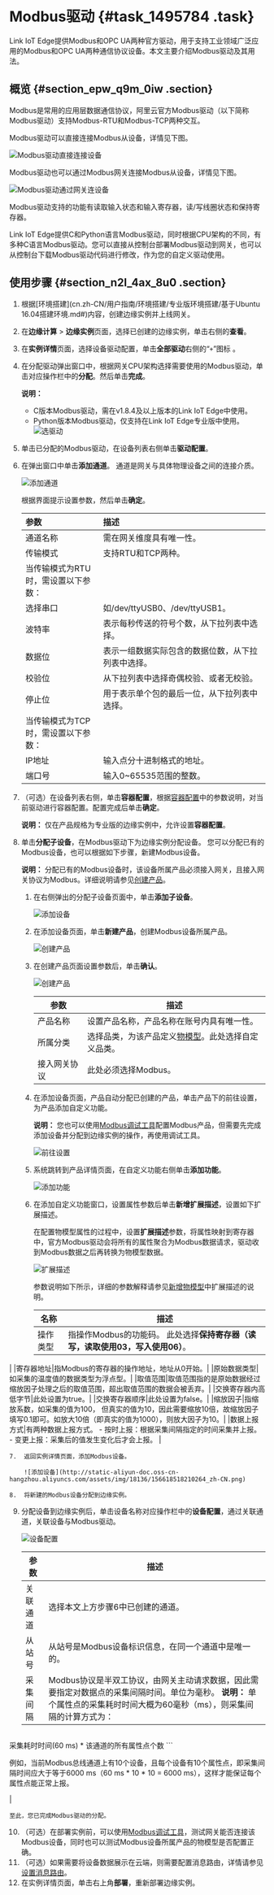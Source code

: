 # Modbus驱动 {#task_1495784 .task}

Link IoT Edge提供Modbus和OPC UA两种官方驱动，用于支持工业领域广泛应用的Modbus和OPC UA两种通信协议设备。本文主要介绍Modbus驱动及其用法。

## 概览 {#section_epw_q9m_0iw .section}

Modbus是常用的应用层数据通信协议，阿里云官方Modbus驱动（以下简称Modbus驱动）支持Modbus-RTU和Modbus-TCP两种交互。

Modbus驱动可以直接连接Modbus从设备，详情见下图。

![Modbus驱动直接连接设备](http://static-aliyun-doc.oss-cn-hangzhou.aliyuncs.com/assets/img/18136/156618517939309_zh-CN.png)

Modbus驱动也可以通过Modbus网关连接Modbus从设备，详情见下图。

![Modbus驱动通过网关连设备](http://static-aliyun-doc.oss-cn-hangzhou.aliyuncs.com/assets/img/18136/156618518039310_zh-CN.png)

Modbus驱动支持的功能有读取输入状态和输入寄存器，读/写线圈状态和保持寄存器。

Link IoT Edge提供C和Python语言Modbus驱动，同时根据CPU架构的不同，有多种C语言Modbus驱动。您可以直接从控制台部署Modbus驱动到网关，也可以从控制台下载Modbus驱动代码进行修改，作为您的自定义驱动使用。

## 使用步骤 {#section_n2l_4ax_8u0 .section}

1.  根据[环境搭建](cn.zh-CN/用户指南/环境搭建/专业版环境搭建/基于Ubuntu 16.04搭建环境.md#)内容，创建边缘实例并上线网关。
2.  在**边缘计算** \> **边缘实例**页面，选择已创建的边缘实例，单击右侧的**查看**。
3.  在**实例详情**页面，选择设备驱动配置，单击**全部驱动**右侧的“`+`”图标 。
4.  在分配驱动弹出窗口中，根据网关CPU架构选择需要使用的Modbus驱动，单击对应操作栏中的**分配**。然后单击**完成**。 

    **说明：** 

    -   C版本Modbus驱动，需在v1.8.4及以上版本的Link IoT Edge中使用。
    -   Python版本Modbus驱动，仅支持在Link IoT Edge专业版中使用。
    ![选驱动](http://static-aliyun-doc.oss-cn-hangzhou.aliyuncs.com/assets/img/18136/156618518048381_zh-CN.png)

5.  单击已分配的Modbus驱动，在设备列表右侧单击**驱动配置**。
6.  在弹出窗口中单击**添加通道**。 通道是网关与具体物理设备之间的连接介质。

    ![添加通道](http://static-aliyun-doc.oss-cn-hangzhou.aliyuncs.com/assets/img/18136/156618518048436_zh-CN.png)

    根据界面提示设置参数，然后单击**确定**。

    |参数|描述|
    |:-|:-|
    |通道名称|需在网关维度具有唯一性。|
    |传输模式|支持RTU和TCP两种。|
    |当传输模式为RTU时，需设置以下参数：|
    |选择串口|如/dev/ttyUSB0、/dev/ttyUSB1。|
    |波特率|表示每秒传送的符号个数，从下拉列表中选择。|
    |数据位|表示一组数据实际包含的数据位数，从下拉列表中选择。|
    |校验位|从下拉列表中选择奇偶校验、或者无校验。|
    |停止位|用于表示单个包的最后一位，从下拉列表中选择。|
    |当传输模式为TCP时，需设置以下参数：|
    |IP地址|输入点分十进制格式的地址。|
    |端口号|输入0~65535范围的整数。|

7.  （可选）在设备列表右侧，单击**容器配置**，根据[容器配置](https://help.aliyun.com/document_detail/85162.html#title-9kr-v8d-aj1)中的参数说明，对当前驱动进行容器配置。配置完成后单击**确定**。 

    **说明：** 仅在产品规格为专业版的边缘实例中，允许设置**容器配置**。

8.  单击**分配子设备**，在Modbus驱动下为边缘实例分配设备。 您可以分配已有的Modbus设备，也可以根据如下步骤，新建Modbus设备。

    **说明：** 分配已有的Modbus设备时，该设备所属产品必须接入网关，且接入网关协议为Modbus。详细说明请参见[创建产品](../../../../cn.zh-CN/用户指南/产品与设备/创建产品.md#)。

    1.  在右侧弹出的分配子设备页面中，单击**添加子设备**。

        ![添加设备](http://static-aliyun-doc.oss-cn-hangzhou.aliyuncs.com/assets/img/117119/156618518037903_zh-CN.png)

    2.  在添加设备页面，单击**新建产品**，创建Modbus设备所属产品。

        ![创建产品](http://static-aliyun-doc.oss-cn-hangzhou.aliyuncs.com/assets/img/117119/156618518037904_zh-CN.png)

    3.  在创建产品页面设置参数后，单击**确认**。

        ![创建产品](http://static-aliyun-doc.oss-cn-hangzhou.aliyuncs.com/assets/img/18136/156618518148524_zh-CN.png)

        |参数|描述|
        |--|--|
        |产品名称|设置产品名称，产品名称在账号内具有唯一性。|
        |所属分类|选择品类，为该产品定义[物模型](cn.zh-CN/用户指南/产品与设备/物模型/什么是物模型.md#)。此处选择自定义品类。|
        |接入网关协议|此处必须选择Modbus。|

    4.  在添加设备页面，产品自动分配已创建的产品，单击产品下的前往设置，为产品添加自定义功能。

        **说明：** 您也可以使用[Modbus调试工具](cn.zh-CN/用户指南/设备接入/官方驱动/Modbus调试工具.md#)配置Modbus产品，但需要先完成添加设备并分配到边缘实例的操作，再使用调试工具。

        ![前往设置](http://static-aliyun-doc.oss-cn-hangzhou.aliyuncs.com/assets/img/18136/156618518148540_zh-CN.png)

    5.  系统跳转到产品详情页面，在自定义功能右侧单击**添加功能**。

        ![添加功能](http://static-aliyun-doc.oss-cn-hangzhou.aliyuncs.com/assets/img/18136/156618518148541_zh-CN.png)

    6.  在添加自定义功能窗口，设置属性参数后单击**新增扩展描述**，设置如下扩展描述。

        在配置物模型属性的过程中，设置**扩展描述**参数，将属性映射到寄存器中，官方Modbus驱动会将所有的属性聚合为Modbus数据请求，驱动收到Modbus数据之后再转换为物模型数据。

        ![扩展描述](http://static-aliyun-doc.oss-cn-hangzhou.aliyuncs.com/assets/img/18136/156618518148543_zh-CN.png)

        参数说明如下所示，详细的参数解释请参见[新增物模型](../../../../cn.zh-CN/用户指南/产品与设备/物模型/新增物模型.md#)中扩展描述的说明。

        |名称|描述|
        |--|--|
        |操作类型|指操作Modbus的功能码。 此处选择**保持寄存器（读写，读取使用03，写入使用06）**。

 |
        |寄存器地址|指Modbus的寄存器的操作地址，地址从0开始。|
        |原始数据类型|如采集的温度值的数据类型为浮点型。|
        |取值范围|取值范围指的是原始数据经过缩放因子处理之后的取值范围，超出取值范围的数据会被丢弃。|
        |交换寄存器内高低字节|此处设置为true。|
        |交换寄存器顺序|此处设置为false。|
        |缩放因子|指缩放系数，如采集的值为100， 但真实的值为10，因此需要缩放10倍，故缩放因子填写0.1即可。如放大10倍（即真实的值为1000），则放大因子为10。|
        |数据上报方式|有两种数据上报方式。         -   按时上报：根据采集间隔指定的时间采集并上报。
        -   变更上报：采集后的值发生变化后才会上报。
 |

    7.  返回实例详情页面，添加Modbus设备。

        ![添加设备](http://static-aliyun-doc.oss-cn-hangzhou.aliyuncs.com/assets/img/18136/156618518210264_zh-CN.png)

    8.  将新建的Modbus设备分配到边缘实例。
9.  分配设备到边缘实例后，单击设备名称对应操作栏中的**设备配置**，通过关联通道，关联设备与Modbus驱动。 

    ![设备配置](http://static-aliyun-doc.oss-cn-hangzhou.aliyuncs.com/assets/img/18136/156618518210269_zh-CN.png)

    |参数|描述|
    |--|--|
    |关联通道|选择本文上方步骤6中已创建的通道。|
    |从站号|从站号是Modbus设备标识信息，在同一个通道中是唯一的。|
    |采集间隔|Modbus协议是半双工协议，由网关主动请求数据，因此需要指定对数据点的采集间隔时间。单位为毫秒。 **说明：** 单个属性点的采集耗时时间大概为60毫秒（ms），则采集间隔的计算方式为：

    ``` {#codeblock_4q6_oly_iml}
采集耗时时间(60 ms) * 该通道的所有属性点个数
    ```

例如，当前Modbus总线通道上有10个设备，且每个设备有10个属性点，即采集间隔时间应大于等于6000 ms（60 ms \* 10 \* 10 = 6000 ms），这样才能保证每个属性点能正常上报。

 |

    至此，您已完成Modbus驱动的分配。

10. （可选）在部署实例前，可以使用[Modbus调试工具](cn.zh-CN/用户指南/设备接入/官方驱动/Modbus调试工具.md#)，测试网关能否连接该Modbus设备，同时也可以测试Modbus设备所属产品的物模型是否配置正确。
11. （可选）如果需要将设备数据展示在云端，则需要配置消息路由，详情请参见[设置消息路由](cn.zh-CN/用户指南/消息路由/设置消息路由.md#)。
12. 在实例详情页面，单击右上角**部署**，重新部署边缘实例。

